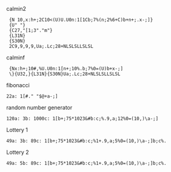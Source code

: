 calmin2

```
 {N 10,x:h+;2C10<(U)U.U0n:1[1Cb;7%(n;2%6+C)b+n+;.x-;]}
 {U" "}
 {C27,"[1;3"."m"}
 {L31N}
 {S30N}
 2C9,9,9,9,Ua;.Lc;28+NLSLSLLSLSL
```

calminf

```
 {Nx:h+;10#,%U.U0n:1[n+;10%.b;7%0=(U)b+x-;]
 \}{U32,}{L31N}{S30N}Ua;.Lc;28+NLSLSLLSLSL
```

fibonacci

```
22a: 1[#." "$@+a-;]
```

random number generator

```
120a: 3b: 1000c: 1[b+;75*1023&#b:c;%.9,a;12%0=(10,)\a-;]
```
Lottery 1
```
49a: 3b: 89c: 1[b+;75*1023&#b:c;%1+.9,a;5%0=(10,)\a-;]b;c%.
```
Lottery 2
```
49a: 5b: 89c: 1[b+;75*1023&#b:c;%1+.9,a;5%0=(10,)\a-;]b;c%.
```